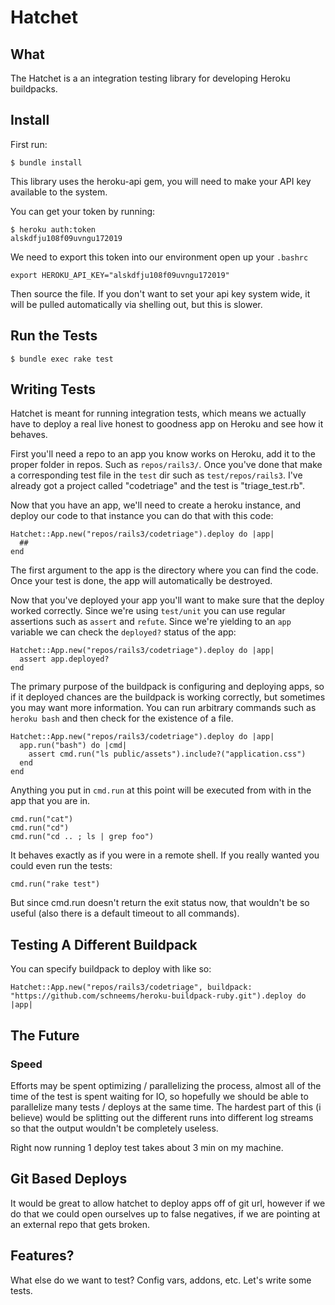 # Hatchet

## What

The Hatchet is a an integration testing library for developing Heroku buildpacks.

## Install

First run:

    $ bundle install

This library uses the heroku-api gem, you will need to make your API key
available to the system.

You can get your token by running:

    $ heroku auth:token
    alskdfju108f09uvngu172019


We need to export this token into our environment open up your `.bashrc`

    export HEROKU_API_KEY="alskdfju108f09uvngu172019"

Then source the file. If you don't want to set your api key system wide,
it will be pulled automatically via shelling out, but this is slower.

## Run the Tests

    $ bundle exec rake test


## Writing Tests

Hatchet is meant for running integration tests, which means we actually have to deploy a real live honest to goodness app on Heroku and see how it behaves.

First you'll need a repo to an app you know works on Heroku, add it to the proper folder in repos. Such as `repos/rails3/`. Once you've done that make a corresponding test file in the `test` dir such as `test/repos/rails3`. I've already got a project called "codetriage" and the test is "triage_test.rb".

Now that you have an app, we'll need to create a heroku instance, and deploy our code to that instance you can do that with this code:

    Hatchet::App.new("repos/rails3/codetriage").deploy do |app|
      ##
    end

The first argument to the app is the directory where you can find the code. Once your test is done, the app will automatically be destroyed.

Now that you've deployed your app you'll want to make sure that the deploy worked correctly. Since we're using `test/unit` you can use regular assertions such as `assert` and `refute`. Since we're yielding to an `app` variable we can check the `deployed?` status of the app:

    Hatchet::App.new("repos/rails3/codetriage").deploy do |app|
      assert app.deployed?
    end

The primary purpose of the buildpack is configuring and deploying apps, so if it deployed chances are the buildpack is working correctly, but sometimes you may want more information. You can run arbitrary commands such as `heroku bash` and then check for the existence of a file.

    Hatchet::App.new("repos/rails3/codetriage").deploy do |app|
      app.run("bash") do |cmd|
        assert cmd.run("ls public/assets").include?("application.css")
      end
    end

Anything you put in `cmd.run` at this point will be executed from with in the app that you are in.

    cmd.run("cat")
    cmd.run("cd")
    cmd.run("cd .. ; ls | grep foo")

It behaves exactly as if you were in a remote shell. If you really wanted you could even run the tests:

    cmd.run("rake test")

But since cmd.run doesn't return the exit status now, that wouldn't be so useful (also there is a default timeout to all commands).


## Testing A Different Buildpack

You can specify buildpack to deploy with like so:

    Hatchet::App.new("repos/rails3/codetriage", buildpack: "https://github.com/schneems/heroku-buildpack-ruby.git").deploy do |app|



## The Future

### Speed

Efforts may be spent optimizing / parallelizing the process, almost all of the time of the test is spent waiting for IO, so hopefully we should be able to parallelize many tests / deploys at the same time. The hardest part of this (i believe) would be splitting out the different runs into different log streams so that the output wouldn't be completely useless.

Right now running 1 deploy test takes about 3 min on my machine.

## Git Based Deploys

It would be great to allow hatchet to deploy apps off of git url, however if we do that we could open ourselves up to false negatives, if we are pointing at an external repo that gets broken.


## Features?

What else do we want to test? Config vars, addons, etc. Let's write some tests.